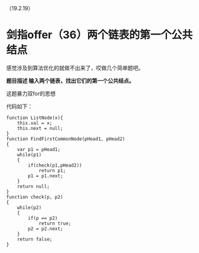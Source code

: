 （19.2.19）

# 剑指offer（36）两个链表的第一个公共结点

感觉涉及到算法优化的就做不出来了，哎做几个简单题吧。

**题目描述
输入两个链表，找出它们的第一个公共结点。**


这题暴力双for的思想


代码如下：

	function ListNode(x){
	    this.val = x;
	    this.next = null;
	}
	function FindFirstCommonNode(pHead1, pHead2)
	{
	    var p1 = pHead1;
	    while(p1)
	    {
	        if(check(p1,pHead2))
	            return p1;
	        p1 = p1.next;
	    }
	    return null;
	}
	function check(p, p2) 
	{
	    while(p2)
	    {
	        if(p == p2)
	            return true;
	        p2 = p2.next;
	    }
	    return false;
	}